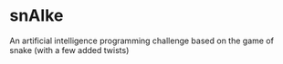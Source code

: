 # snAIke
An artificial intelligence programming challenge based on the game of snake (with a few added twists)
